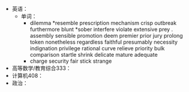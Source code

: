 - 英语：
	- 单词：
		- dilemma 
		  *resemble
		  prescription
		  mechanism
		  crisp
		  outbreak
		  furthermore
		  blunt
		  *sober
		  interfere
		  violate
		  extensive
		  prey .
		  assembly
		  sensible
		  promotion
		  deem
		  premier
		  prior
		  jury
		  prolong
		  token
		  nonetheless
		  regardless
		  faithful
		  presumably
		  necessity
		  indignation
		  privilege
		  rational
		  curve
		  relieve
		  priority
		  bulk
		  comparison
		  startle
		  shrink
		  delicate
		  mature
		  adequate
		- charge
		  security
		  fair
		  stick
		  strange
- 高等数学/教育综合333：
- 计算机408：
- 政治：